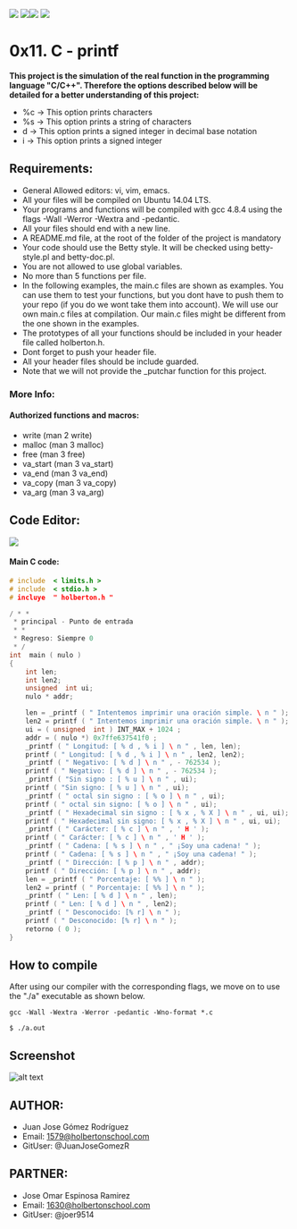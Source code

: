 ![](https://image.flaticon.com/icons/png/128/29/29302.png) ![](https://image.flaticon.com/icons/png/128/23/23930.png)![](https://image.flaticon.com/icons/png/128/107/107788.png) ![](https://image.flaticon.com/icons/png/128/65/65881.png)

# 0x11. C - printf

__This project is the simulation of the real function in the programming language "C/C++". Therefore the options described below will be detailed for a better understanding of this project:__
- %c -> This option prints characters
- %s -> This option prints a string of characters 
- d -> This option prints a signed integer in decimal base notation
- i -> This option prints a signed integer

## Requirements:

- General Allowed editors: vi, vim, emacs.
- All your files will be compiled on Ubuntu 14.04 LTS.
- Your programs and functions will be compiled with gcc 4.8.4 using the flags -Wall -Werror -Wextra and -pedantic.
- All your files should end with a new line.
- A README.md file, at the root of the folder of the project is mandatory
- Your code should use the Betty style. It will be checked using betty-style.pl and betty-doc.pl.
- You are not allowed to use global variables.
- No more than 5 functions per file.
- In the following examples, the main.c files are shown as examples. You can use them to test your functions, but you dont have to push them to your repo (if you do we wont take them into account). We will use our own main.c files at compilation. Our main.c files might be different from the one shown in the examples.
- The prototypes of all your functions should be included in your header file called holberton.h.
- Dont forget to push your header file.
- All your header files should be include guarded.
- Note that we will not provide the _putchar function for this project.

### More Info:

#### Authorized functions and macros:

- write (man 2 write)
- malloc (man 3 malloc)
- free (man 3 free)
- va_start (man 3 va_start)
- va_end (man 3 va_end)
- va_copy (man 3 va_copy)
- va_arg (man 3 va_arg)
	
## Code Editor:

![](https://ventgrey.github.io/vent-blog/images/vim.png)


#### Main C code:


```C
# include  < limits.h >
# include  < stdio.h >
# incluye  " holberton.h "

/ * *
 * principal - Punto de entrada
 * *
 * Regreso: Siempre 0
 * /
int  main ( nulo )
{
	int len;
	int len2;
	unsigned  int ui;
	nulo * addr;

	len = _printf ( " Intentemos imprimir una oración simple. \ n " );
	len2 = printf ( " Intentemos imprimir una oración simple. \ n " );
	ui = ( unsigned  int ) INT_MAX + 1024 ;
	addr = ( nulo *) 0x7ffe637541f0 ;
	_printf ( " Longitud: [ % d , % i ] \ n " , len, len);
	printf ( " Longitud: [ % d , % i ] \ n " , len2, len2);
	_printf ( " Negativo: [ % d ] \ n " , - 762534 );
	printf ( " Negativo: [ % d ] \ n " , - 762534 );
	_printf ( "Sin signo : [ % u ] \ n " , ui);
	printf ( "Sin signo: [ % u ] \ n " , ui);
	_printf ( " octal sin signo : [ % o ] \ n " , ui);
	printf ( " octal sin signo: [ % o ] \ n " , ui);
	_printf ( " Hexadecimal sin signo : [ % x , % X ] \ n " , ui, ui);
	printf ( " Hexadecimal sin signo: [ % x , % X ] \ n " , ui, ui);
	_printf ( " Carácter: [ % c ] \ n " , ' H ' );
	printf ( " Carácter: [ % c ] \ n " , ' H ' );
	_printf ( " Cadena: [ % s ] \ n " , " ¡Soy una cadena! " );
	printf ( " Cadena: [ % s ] \ n " , " ¡Soy una cadena! " );
	_printf ( " Dirección: [ % p ] \ n " , addr);
	printf ( " Dirección: [ % p ] \ n " , addr);
	len = _printf ( " Porcentaje: [ %% ] \ n " );
	len2 = printf ( " Porcentaje: [ %% ] \ n " );
	_printf ( " Len: [ % d ] \ n " , len);
	printf ( " Len: [ % d ] \ n " , len2);
	_printf ( " Desconocido: [% r] \ n " );
	printf ( " Desconocido: [% r] \ n " );
	retorno ( 0 );
}
```
## How to compile
After using our compiler with the corresponding flags, we move on to use the "./a" executable as shown below.
```shell
gcc -Wall -Wextra -Werror -pedantic -Wno-format *.c
```
```shell
$ ./a.out
```

## Screenshot
![alt text](https://drive.google.com/file/d/1MR-KcRt_RzyzVzJEiKEhAm91CLeoplFi/view?usp=sharing)
## AUTHOR:

- Juan Jose Gómez Rodríguez 
- Email: 1579@holbertonschool.com
- GitUser: @JuanJoseGomezR

## PARTNER:

- Jose Omar Espinosa Ramirez 
- Email: 1630@holbertonschool.com
- GitUser: @joer9514


